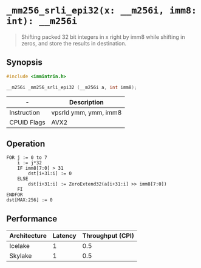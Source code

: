 `_mm256_srli_epi32(x: __m256i, imm8: int): __m256i`
===================================================

> Shifting packed 32 bit integers in x right by imm8 while shifting in zeros, and store the results in destination.

## Synopsis

```c
#include <immintrin.h>

__m256i _mm256_srli_epi32 (__m256i a, int imm8);
```

| -           | Description           |
| ----------- | --------------------- |
| Instruction | vpsrld ymm, ymm, imm8 |
| CPUID Flags | AVX2                  |

## Operation

```
FOR j := 0 to 7
	i := j*32
	IF imm8[7:0] > 31
		dst[i+31:i] := 0
	ELSE
		dst[i+31:i] := ZeroExtend32(a[i+31:i] >> imm8[7:0])
	FI
ENDFOR
dst[MAX:256] := 0
```

## Performance

| Architecture | Latency | Throughput (CPI) |
| ------------ | ------- | ---------------- |
| Icelake      | 1       | 0.5              |
| Skylake      | 1       | 0.5              |

